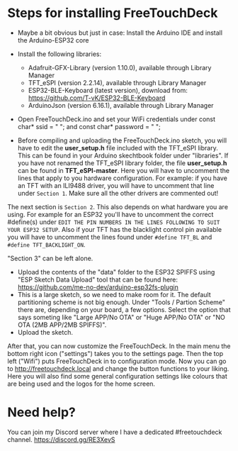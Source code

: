 # Steps for installing FreeTouchDeck

* Maybe a bit obvious but just in case: Install the Arduino IDE and install the Arduino-ESP32 core
* Install the following libraries:
	- Adafruit-GFX-Library (version 1.10.0), available through Library Manager
	- TFT_eSPI (version 2.2.14), available through Library Manager
	- ESP32-BLE-Keyboard (latest version), download from: https://github.com/T-vK/ESP32-BLE-Keyboard
	- ArduinoJson (version 6.16.1), available through Library Manager

* Open FreeTouchDeck.ino and set your WiFi credentials under const char* ssid = " "; and const char* password = " ";
* Before compiling and uploading the FreeTouchDeck.ino sketch, you will have to edit the **user_setup.h** file included with the TFT_eSPI library. This can be found in your Arduino skechtbook folder under "libraries". If you have not renamed the TFT_eSPI library folder, the file **user_setup.h** can be found in **TFT_eSPI-master**. Here you will have to uncomment the lines that apply to you hardware configuration. For example: if you have an TFT with an ILI9488 driver, you will have to uncomment that line under `Section 1`. Make sure all the other drivers are commented out!  

The next section is `Section 2`. This also depends on what hardware you are using. For example for an ESP32 you'll have to uncomment the correct #define(s) under `EDIT THE PIN NUMBERS IN THE LINES FOLLOWING TO SUIT YOUR ESP32 SETUP`. Also if your TFT has the blacklight control pin available you will have to uncomment the lines found under `#define TFT_BL` and `#define TFT_BACKLIGHT_ON`.  

"Section 3" can be left alone.  

* Upload the contents of the "data" folder to the ESP32 SPIFFS using "ESP Sketch Data Upload" tool that can be found here: https://github.com/me-no-dev/arduino-esp32fs-plugin
* This is a large sketch, so we need to make room for it. The default partitioning scheme is not big enough. Under "Tools / Partion Scheme" there are, depending on your board, a few options. Select the option that says someting like "Large APP/No OTA" or "Huge APP/No OTA" or "NO OTA (2MB APP/2MB SPIFFS)".
* Upload the sketch.

After that, you can now customize the FreeTouchDeck. In the main menu the bottom right icon ("settings") takes you to the settings page. Then the top left ("Wifi") puts FreeTouchDeck in to configuration mode. Now you can go to http://freetouchdeck.local and change the button functions to your liking. Here you will also find some general configuration settings like colours that are being used and the logos for the home screen.

# Need help?

You can join my Discord server where I have a dedicated #freetouchdeck channel. https://discord.gg/RE3XevS
